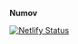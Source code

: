 **Numov**

[![Netlify Status](https://api.netlify.com/api/v1/badges/85960d07-4f6a-41ee-9023-d6078d4f0ff5/deploy-status)](https://app.netlify.com/sites/numov/deploys)
